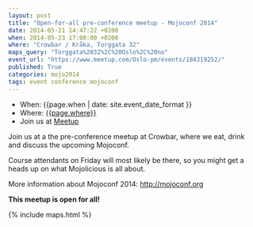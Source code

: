 ```yaml
---
layout: post
title: "Open-for-all pre-conference meetup - Mojoconf 2014"
date: 2014-05-21 14:47:22 +0200
when: 2014-05-23 17:00:00 +0200
where: "Crowbar / Kråka, Torggata 32"
maps_query: "Torggata%2032%2C%20Oslo%2C%20no"
event_url: "https://www.meetup.com/Oslo-pm/events/184319252/"
published: True
categories: mojo2014
tags: event conference mojoconf
---
```


* When: {{page.when | date: site.event_date_format }}
* Where: [{{page.where}}]({{site.maps_url}}{{page.maps_query}})
* Join us at [Meetup]({{page.event_url}})

Join us at a the pre-conference meetup at Crowbar, where we eat, drink and discuss the upcoming Mojoconf.

Course attendants on Friday will most likely be there, so you might get a heads up on what Mojolicious is all about.

More information about Mojoconf 2014: <a class="linkified" href="/2014">http://mojoconf.org</a>

<b>This meetup is open for all!</b>

{% include maps.html %}
